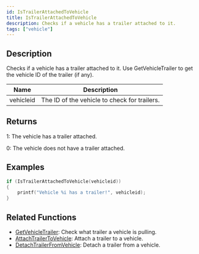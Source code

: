 ```yaml
---
id: IsTrailerAttachedToVehicle
title: IsTrailerAttachedToVehicle
description: Checks if a vehicle has a trailer attached to it.
tags: ["vehicle"]
---
```


## Description

Checks if a vehicle has a trailer attached to it. Use GetVehicleTrailer to get the vehicle ID of the trailer (if any).

| Name      | Description                                  |
| --------- | -------------------------------------------- |
| vehicleid | The ID of the vehicle to check for trailers. |

## Returns

1: The vehicle has a trailer attached.

0: The vehicle does not have a trailer attached.

## Examples

```c
if (IsTrailerAttachedToVehicle(vehicleid))
{
    printf("Vehicle %i has a trailer!", vehicleid);
}
```

## Related Functions

- [GetVehicleTrailer](GetVehicleTrailer.md): Check what trailer a vehicle is pulling.
- [AttachTrailerToVehicle](AttachTrailerToVehicle.md): Attach a trailer to a vehicle.
- [DetachTrailerFromVehicle](DetachTrailerFromVehicle.md): Detach a trailer from a vehicle.
